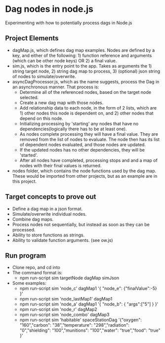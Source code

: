 # Dag nodes in node.js
Experimenting with how to potentially process dags in Node.js

## Project Elements
- dagMap.js, which defines dag map examples. Nodes are defined by a key, and either of the following: 1) function reference and arguments (which can be other node keys) OR 2) a final value.
- sim.js, which is the entry point to the app. Takes as arguments the 1) string target node, 2) string dag map to process, 3) (optional) json string of nodes to simulate/overwrite.
- asyncDagProcessor.js, which as the name suggests, process the Dag in an asynchronous manner. That process is:
  - Determine all of the referenced nodes, based on the target node selected.
  - Create a new dag map with those nodes.
  - Add relationship data to each node, in the form of 2 lists, which are 1) other nodes this node is dependent on, and 2) other nodes that depend on this node.
  - Initializing processing by 'starting' any nodes that have no dependencies(logically there has to be at least one).
  - As nodes complete processing they will have a final value. They are removed from the list of nodes to evaluate. The node then has its list of dependent nodes evaluated, and those nodes are updated.
  - If the updated nodes has no other dependencies, they will be 'started'.
  - After all nodes have completed, processing stops and and a map of nodes with their final values is returned.
- nodes folder, which contains the node functions used by the dag map. These would be imported from other projects, but as an example are in this project.

## Target concepts to prove out
- Define a dag map in a json format.
- Simulate/overwrite individual nodes.
- Combine dag maps.
- Process nodes not sequentially, but instead as soon as they can be processed.
- Ability to store functions as strings.
- Ability to validate function arguments. (see ow.js)

## Run program
- Clone repo, and cd into
- The command format is:
  - npm run-script sim targetNode dagMap simJson
- Some examples:
  - npm run-script sim 'node_c' dagMap1 '{ "node_e": {"finalValue":-5} }'
  - npm run-script sim 'node_lastMap1' dagMap1
  - npm run-script sim 'node_a' dagMap1 '{ "node_b": { "args":["5"] } }'
  - npm run-script sim 'node_r' dagMap2
  - npm run-script sim 'node_combo' dagMap3
  - npm run-script sim 'habitable' spaceStationDag '{"oxygen": "160","carbon": "38","temperature": "298","radiation": "0","shielding": "100","munitions": "100","water": "true","food": "true" }'
